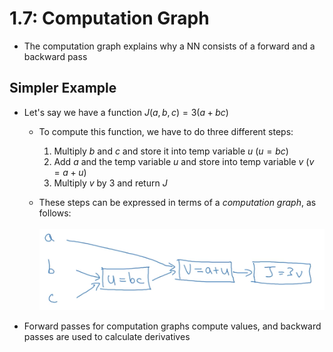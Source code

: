 # 1.7: Computation Graph

- The computation graph explains why a NN consists of a forward and a backward
pass

## Simpler Example
- Let's say we have a function $J(a,b,c) = 3(a+bc)$
  - To compute this function, we have to do three different steps:

    1. Multiply $b$ and $c$ and store it into temp variable $u$ ($u = bc$)
    2. Add $a$ and the temp variable $u$ and store into temp variable $v$ ($v = a+u$)
    3. Multiply $v$ by $3$ and return $J$

  - These steps can be expressed in terms of a *computation graph*, as follows:
    <br><br>
    ![](images/1-7-1.png)
- Forward passes for computation graphs compute values, and backward passes are used to calculate derivatives
